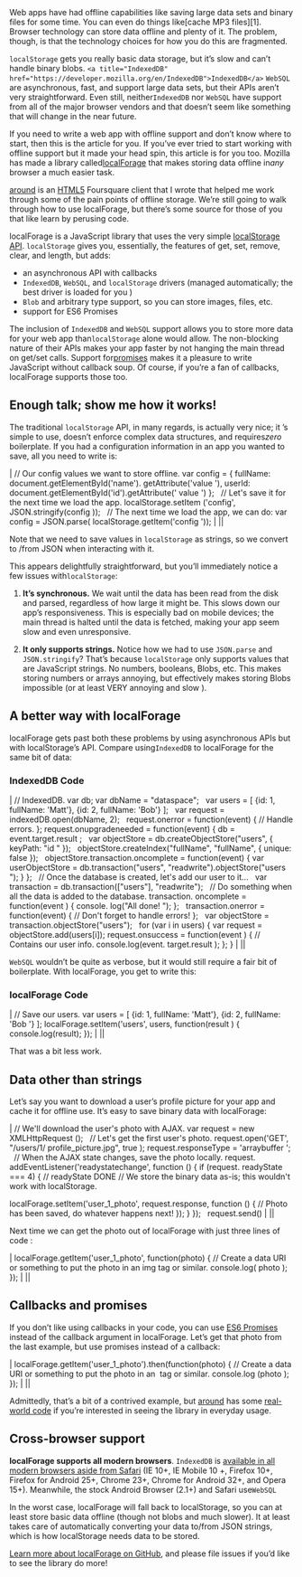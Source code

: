 <article class="post">
Web apps have had offline capabilities like saving large data sets and binary
files for some time. You can even do things like[cache MP3 files][1]. Browser
technology can store data offline and plenty of it. The problem, though, is that
the technology choices for how you do this are fragmented.

`localStorage` gets you really basic data storage, but it’s slow and can’t
handle binary blobs.
`<a title="IndexedDB" href="https://developer.mozilla.org/en/IndexedDB">IndexedDB</a>`
`WebSQL` are asynchronous, fast, and support large data sets, but their APIs
aren’t very straightforward. Even still, neither`IndexedDB` nor `WebSQL` have
support from all of the major browser vendors and that doesn’t seem like 
something that will change in the near future.

If you need to write a web app with offline support and don’t know where to
start, then this is the article for you. If you’ve ever tried to start working 
with offline support but it made your head spin, this article is for you too. 
Mozilla has made a library called[localForage][2] that makes storing data
offline in*any* browser a much easier task.

[around][3] is an [HTML5][4] Foursquare client that I wrote that helped me work
through some of the pain points of offline storage. We’re still going to walk 
through how to use localForage, but there’s some source for those of you that 
like learn by perusing code.

localForage is a JavaScript library that uses the very simple 
[localStorage API][5]. `localStorage` gives you, essentially, the features of
get, set, remove, clear, and length, but adds:

*   an asynchronous API with callbacks
*   `IndexedDB`, `WebSQL`, and `localStorage` drivers (managed automatically;
    the best driver is loaded for you
    )
*   `Blob` and arbitrary type support, so you can store images, files, etc.
*   support for ES6 Promises

The inclusion of `IndexedDB` and `WebSQL` support allows you to store more data
for your web app than`localStorage` alone would allow. The non-blocking nature
of their APIs makes your app faster by not hanging the main thread on get/set 
calls. Support for[promises][6] makes it a pleasure to write JavaScript without
callback soup. Of course, if you’re a fan of callbacks, localForage supports 
those too.

## Enough talk; show me how it works!

The traditional `localStorage` API, in many regards, is actually very nice; it
’s simple to use, doesn’t enforce complex data structures, and requires*zero*
boilerplate. If you had a configuration information in an app you wanted to save,
all you need to write is:

| // Our config values we want to store offline.
    var config = {
        fullName: document.getElementById('name').
getAttribute('value
'),
        userId: document.getElementById('id').getAttribute('
value
')
    };
     
    // Let's save it for the next time we load the app.
    localStorage.setItem
('config', JSON.stringify(config
));
     
    // The next time we load the app, we can do:
    var config = JSON.parse(
localStorage.getItem('config
')); |
||

Note that we need to save values in `localStorage` as strings, so we convert to
/from JSON when interacting with it.

This appears delightfully straightforward, but you’ll immediately notice a
few issues with`localStorage`:

1.  **It’s synchronous.** We wait until the data has been read from the disk
    and parsed, regardless of how large it might be. This slows down our app’s 
    responsiveness. This is especially bad on mobile devices; the main thread is 
    halted until the data is fetched, making your app seem slow and even 
    unresponsive.
   

2.  **It only supports strings.** Notice how we had to use `JSON.parse` and 
    `JSON.stringify`? That’s because `localStorage` only supports values that
    are JavaScript strings. No numbers, booleans, Blobs, etc. This makes storing 
    numbers or arrays annoying, but effectively makes storing Blobs impossible (or 
    at least VERY annoying and slow
    ).

## A better way with localForage

localForage gets past both these problems by using asynchronous APIs but with
localStorage’s API. Compare using`IndexedDB` to localForage for the same bit of
data:

### IndexedDB Code

| // IndexedDB.
    var db;
    var dbName = "dataspace";
     
    var users = [ {id: 1, fullName: 'Matt'}, {id: 2, fullName: 'Bob'} ];
     
    var request = indexedDB.open(dbName, 2);
     
    request.onerror = function(event) {
        // Handle errors.
    };
    request.onupgradeneeded = function(event) {
        db = event.target.result
;
     
        var objectStore = db.createObjectStore("users", { keyPath: "id
" });
     
        objectStore.createIndex("fullName", "fullName", { unique: false
});
     
        objectStore.transaction.oncomplete = function(event) {
            var
userObjectStore = db.transaction("users", "readwrite").objectStore("users
");
        }
    };
     
    // Once the database is created, let's add our user to it...
     
    var transaction = db.transaction(["users"], "readwrite");
     
    // Do something when all the data is added to the database.
    transaction.
oncomplete = function(event
) {
        console.
log("All done!
");
    };
     
    transaction.onerror = function(event) {
        // Don't forget to handle
errors!
    };
     
    var objectStore = transaction.objectStore("users");
     
    for (var i in users) {
        var request = objectStore.add(users[i]);
        request.onsuccess =
function(event
) {
            // Contains our
user info.
            console.log(event.
target.result
);
        };
    } |
||

`WebSQL` wouldn’t be quite as verbose, but it would still require a fair bit
of boilerplate. With localForage, you get to write this:

### localForage Code

| // Save our users.
    var users = [ {id: 1, fullName: 'Matt'}, {id: 2,
fullName: 'Bob
'} ];
    localForage.setItem('users', users, function(result
) {
        console.log(result);
    }); |
||

That was a bit less work.

## Data other than strings

Let’s say you want to download a user’s profile picture for your app and
cache it for offline use. It’s easy to save binary data with localForage:

| // We'll download the user's photo with AJAX.
    var request = new
XMLHttpRequest
();
     
    // Let's get the first user's photo.
    request.open('GET', "/users/1/
profile_picture.jpg", true
);
    request.responseType = 'arraybuffer
';
     
    // When the AJAX state changes, save the photo locally.
    request.
addEventListener('readystatechange', function
() {
        if (request.
readyState === 4) { // readyState DONE
            // We
store the binary data as-is; this wouldn't work with localStorage.

localForage.setItem('user_1_photo', request.response, function
() {
                //
Photo has been saved, do whatever happens next!
            });
        }
    });
     
    request.send() |
||

Next time we can get the photo out of localForage with just three lines of code
:

| localForage.getItem('user_1_photo', function(photo) {
        // Create a data
URI or something to put the photo in an img tag or similar.
        console.log(
photo
);
    }); |
||

## Callbacks and promises

If you don’t like using callbacks in your code, you can use [ES6 Promises][7]
instead of the callback argument in localForage. Let’s get that photo from the 
last example, but use promises instead of a callback:

| localForage.getItem('user_1_photo').then(function(photo) {
        // Create a
data URI or something to put the photo in an <img> tag or similar.
        console.log
(photo
);
    }); |
||

Admittedly, that’s a bit of a contrived example, but [around][3] has some 
[real-world code][8] if you’re interested in seeing the library in everyday
usage.

## Cross-browser support

**localForage supports all modern browsers**. `IndexedDB` is 
[available in all modern browsers aside from Safari][9] (IE 10+, IE Mobile 10
+, Firefox 10+, Firefox for Android 25+, Chrome 23+, Chrome for Android 32+, and
Opera 15+). Meanwhile, the stock Android Browser (2.1+) and Safari use`WebSQL`

In the worst case, localForage will fall back to localStorage, so you can at
least store basic data offline (though not blobs and much slower). It at least 
takes care of automatically converting your data to/from JSON strings, which is 
how localStorage needs data to be stored.

[Learn more about localForage on GitHub][2], and please file issues if you’d
like to see the library do more!</article>

 [1]: https://github.com/mozilla/high-fidelity
 [2]: https://github.com/mozilla/localForage
 [3]: https://github.com/mozilla/around
 [4]: https://developer.mozilla.org/en/html/html5 "HTML5"
 [5]: https://hacks.mozilla.org/2009/06/localstorage/
 [6]: http://promises-aplus.github.io/promises-spec/
 [7]: http://www.promisejs.org/

 [8]: https://github.com/mozilla/around/blob/7b23feca9dcd35d71ceb85de3d9492af2fa490f6/www/js/app.coffee#L18
 [9]: http://caniuse.com/indexeddb
